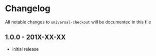 # Changelog

All notable changes to `universal-checkout` will be documented in this file

## 1.0.0 - 201X-XX-XX

- initial release
